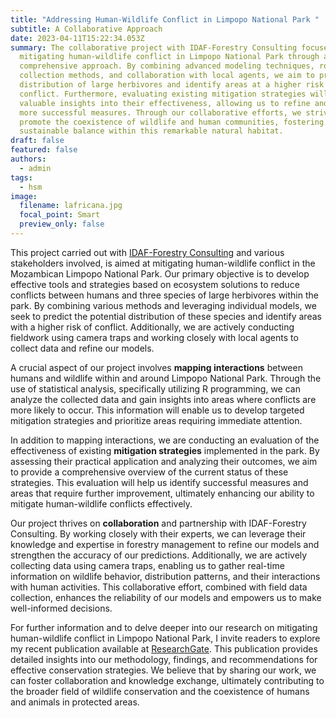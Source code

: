 ```yaml
---
title: "Addressing Human-Wildlife Conflict in Limpopo National Park "
subtitle: A Collaborative Approach
date: 2023-04-11T15:22:34.053Z
summary: The collaborative project with IDAF-Forestry Consulting focuses on
  mitigating human-wildlife conflict in Limpopo National Park through a
  comprehensive approach. By combining advanced modeling techniques, robust data
  collection methods, and collaboration with local agents, we aim to predict the
  distribution of large herbivores and identify areas at a higher risk of
  conflict. Furthermore, evaluating existing mitigation strategies will provide
  valuable insights into their effectiveness, allowing us to refine and develop
  more successful measures. Through our collaborative efforts, we strive to
  promote the coexistence of wildlife and human communities, fostering a
  sustainable balance within this remarkable natural habitat.
draft: false
featured: false
authors:
  - admin
tags:
  - hsm
image:
  filename: lafricana.jpg
  focal_point: Smart
  preview_only: false
---
```

<!--StartFragment-->

T﻿his project carried out with [IDAF-Forestry Consulting](http://idaf.es/) and various stakeholders involved, is aimed at mitigating human-wildlife conflict in the Mozambican Limpopo National Park. Our primary objective is to develop effective tools and strategies based on ecosystem solutions to reduce conflicts between humans and three species of large herbivores within the park. By combining various methods and leveraging individual models, we seek to predict the potential distribution of these species and identify areas with a higher risk of conflict. Additionally, we are actively conducting fieldwork using camera traps and working closely with local agents to collect data and refine our models.

A crucial aspect of our project involves **mapping interactions** between humans and wildlife within and around Limpopo National Park. Through the use of statistical analysis, specifically utilizing R programming, we can analyze the collected data and gain insights into areas where conflicts are more likely to occur. This information will enable us to develop targeted mitigation strategies and prioritize areas requiring immediate attention.

In addition to mapping interactions, we are conducting an evaluation of the effectiveness of existing **mitigation strategies** implemented in the park. By assessing their practical application and analyzing their outcomes, we aim to provide a comprehensive overview of the current status of these strategies. This evaluation will help us identify successful measures and areas that require further improvement, ultimately enhancing our ability to mitigate human-wildlife conflicts effectively.

Our project thrives on **collaboration** and partnership with IDAF-Forestry Consulting. By working closely with their experts, we can leverage their knowledge and expertise in forestry management to refine our models and strengthen the accuracy of our predictions. Additionally, we are actively collecting data using camera traps, enabling us to gather real-time information on wildlife behavior, distribution patterns, and their interactions with human activities. This collaborative effort, combined with field data collection, enhances the reliability of our models and empowers us to make well-informed decisions.

For further information and to delve deeper into our research on mitigating human-wildlife conflict in Limpopo National Park, I invite readers to explore my recent publication available at [ResearchGate](http://dx.doi.org/10.13140/RG.2.2.19459.99361). This publication provides detailed insights into our methodology, findings, and recommendations for effective conservation strategies. We believe that by sharing our work, we can foster collaboration and knowledge exchange, ultimately contributing to the broader field of wildlife conservation and the coexistence of humans and animals in protected areas.[](http://dx.doi.org/10.13140/RG.2.2.19459.99361)

<!--EndFragment-->
